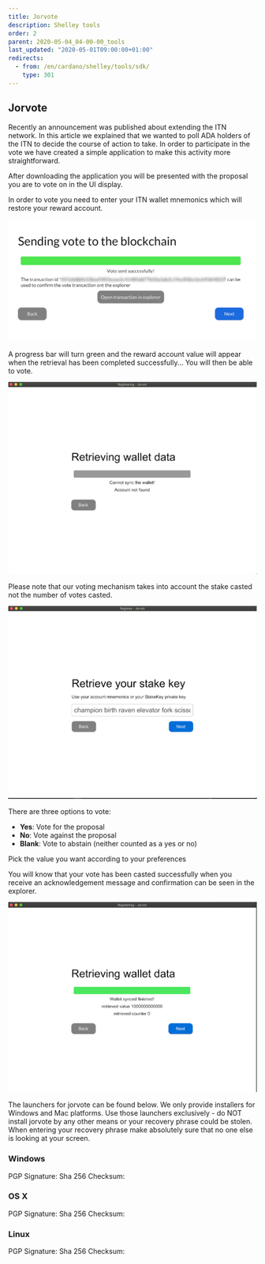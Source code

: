 ```yaml
---
title: Jorvote
description: Shelley tools
order: 2
parent: 2020-05-04_04-00-00_tools
last_updated: "2020-05-01T09:00:00+01:00"
redirects:
  - from: /en/cardano/shelley/tools/sdk/
    type: 301
---
```

## Jorvote

Recently an announcement was published about extending the ITN network. In this article we explained that we wanted to poll ADA holders of the ITN to decide the course of action to take. In order to participate in the vote we have created a simple application to make this activity more straightforward. 

After downloading the application you will be presented with the proposal you are to vote on in the UI display. 

In order to vote you need to enter your ITN wallet mnemonics which will restore your reward account. 

![](../article-images/jorvote-image1.png)

A progress bar will turn green and the reward account value will appear when the retrieval has been completed successfully... You will then be able to vote.

![](../article-images/jorvote-image2.png)

Please note that our voting mechanism takes into account the stake casted not the number of votes casted.

![](../article-images/jorvote-image3.png)

There are three options to vote:

* **Yes**: Vote for the proposal
* **No**: Vote against the proposal
* **Blank**: Vote to abstain (neither counted as a yes or no)

Pick the value you want according to your preferences

You will know that your vote has been casted successfully when you receive an acknowledgement message and confirmation can be seen in the explorer.

![](../article-images/jorvote-image4.png)

The launchers for jorvote can be found below. We only provide installers for Windows and Mac platforms. Use those launchers exclusively - do NOT install jorvote by any other means or your recovery phrase could be stolen. When entering your recovery phrase make absolutely sure that no one else is looking at your screen.

### Windows

<url>
PGP Signature: <pgp signature>
Sha 256 Checksum: <sha 256 checksum>

### OS X

<url>
PGP Signature: <pgp signature>
Sha 256 Checksum: <sha 256 checksum>

### Linux

<url>
PGP Signature: <pgp signature>
Sha 256 Checksum: <sha 256 checksum>
